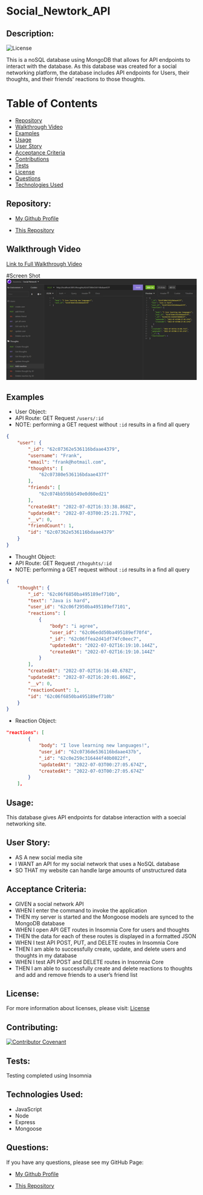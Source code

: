 # Social_Newtork_API

## Description:

![License](https://img.shields.io/badge/License-MIT-blue.svg "License Badge")

This is a noSQL database using MongoDB that allows for API endpoints to interact with the database. As this database was created for a social networking platform, the database includes API endpoints for Users, their thoughts, and their friends' reactions to those thoughts.


# Table of Contents 

- [Repository](#repository)
- [Walkthrough Video](#walkthrough%20video)
- [Examples](#examples)
- [Usage](#usage)
- [User Story](#user%20story)
- [Acceptance Criteria](#Acceptance%20criteria)
- [Contributions](#contributing)
- [Tests](#tests)
- [License](#license)
- [Questions](#questions)
- [Technologies Used](#languages)

## Repository: 
- [My Github Profile](https://github.com/Samw1s3)

- [This Repository](https://github.com/Samw1s3/Social_Newtork_API)

## Walkthrough Video
[Link to Full Walkthrough Video](https://youtu.be/bWTDgfsTnG4)

#Screen Shot 
<img src="./images/insomniaCalls.jpg" width="600px">
## Examples
* User Object:
* API Route: GET Request ```/users/:id```
* NOTE: performing a GET request without ```:id``` results in a find all query

``` JSON
{
	"user": {
		"_id": "62c07362e536116bdaae4379",
		"username": "Frank",
		"email": "frank@hotmail.com",
		"thoughts": [
			"62c07380e536116bdaae437f"
		],
		"friends": [
			"62c074bb59bb549e0d60ed21"
		],
		"createdAt": "2022-07-02T16:33:38.868Z",
		"updatedAt": "2022-07-03T00:25:21.779Z",
		"__v": 0,
		"friendCount": 1,
		"id": "62c07362e536116bdaae4379"
	}
}
```

* Thought Object:
* API Route: GET Request ```/thoguhts/:id```
* NOTE: performing a GET request without ```:id``` results in a find all query

``` JSON
{
	"thought": {
		"_id": "62c06f6850ba495189ef710b",
		"text": "Java is hard",
		"user_id": "62c06f2950ba495189ef7101",
		"reactions": [
			{
				"body": "i agree",
				"user_id": "62c06edd50ba495189ef70f4",
				"_id": "62c06ffea2d41df74fc0eec7",
				"updatedAt": "2022-07-02T16:19:10.144Z",
				"createdAt": "2022-07-02T16:19:10.144Z"
			}
		],
		"createdAt": "2022-07-02T16:16:40.678Z",
		"updatedAt": "2022-07-02T16:20:01.866Z",
		"__v": 0,
		"reactionCount": 1,
		"id": "62c06f6850ba495189ef710b"
	}
}
```
* Reaction Object: 
``` JSON
"reactions": [
		{
			"body": "I love learning new languages!",
			"user_id": "62c0736de536116bdaae437b",
			"_id": "62c0e259c316444f40b0822f",
			"updatedAt": "2022-07-03T00:27:05.674Z",
			"createdAt": "2022-07-03T00:27:05.674Z"
		}
	],
```

## Usage:

This database gives API endpoints for databse interaction with a soecial networking site. 

## User Story: 

* AS A new social media site
* I WANT an API for my social network that uses a NoSQL database
* SO THAT my website can handle large amounts of unstructured data

## Acceptance Criteria: 

* GIVEN a social network API
* WHEN I enter the command to invoke the application
* THEN my server is started and the Mongoose models are synced to the MongoDB database
* WHEN I open API GET routes in Insomnia Core for users and thoughts
* THEN the data for each of these routes is displayed in a formatted JSON
* WHEN I test API POST, PUT, and DELETE routes in Insomnia Core
* THEN I am able to successfully create, update, and delete users and thoughts in my database
* WHEN I test API POST and DELETE routes in Insomnia Core
* THEN I am able to successfully create and delete reactions to thoughts and add and remove friends to a user’s friend list

## License:
For more information about licenses, please visit:
[License](https://opensource.org/licenses/MIT)

## Contributing:

[![Contributor Covenant](https://img.shields.io/badge/Contributor%20Covenant-v2.0%20adopted-ff69b4.svg)](CODE_OF_CONDUCT.md)


## Tests:

Testing completed using Insomnia


## Technologies Used:

* JavaScript
* Node
* Express
* Mongoose


## Questions:


If you have any questions, please see my GitHub Page:

- [My Github Profile](https://github.com/Samw1s3)

- [This Repository](https://github.com/Samw1s3/Social_Newtork_API)


  